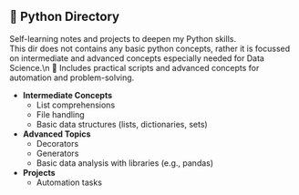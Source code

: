 ## 🐍 Python Directory

Self-learning notes and projects to deepen my Python skills.  
This dir does not contains any basic python concepts, rather it is focussed on intermediate and advanced concepts especially needed for Data Science.\n
📝 Includes practical scripts and advanced concepts for automation and problem-solving.

- **Intermediate Concepts**
  - List comprehensions
  - File handling
  - Basic data structures (lists, dictionaries, sets)
- **Advanced Topics**
  - Decorators
  - Generators
  - Basic data analysis with libraries (e.g., pandas)
- **Projects**
  - Automation tasks
